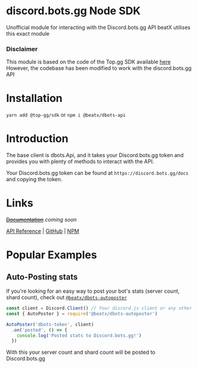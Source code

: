 # discord.bots.gg Node SDK

Unofficial module for interacting with the Discord.bots.gg API
beatX utilises this exact module

### Disclaimer

This module is based on the code of the Top.gg SDK available [here](https://github.com/top-gg/node-sdk)
However, the codebase has been modified to work with the discord.bots.gg API

# Installation

`yarn add @top-gg/sdk` or `npm i @beatx/dbots-api`

# Introduction

The base client is dbots.Api, and it takes your Discord.bots.gg token and provides you with plenty of methods to interact with the API.

Your Discord.bots.gg token can be found at `https://discord.bots.gg/docs` and copying the token.

# Links

[~~Documentation~~](#) *coming soon*

[API Reference](https://discord.bots.gg/docs/endpoints) | [GitHub](https://github.com/beatx-bot/discordbots-node-sdk) | [NPM](https://npmjs.com/package/@beatx/dbots-sdk)

# Popular Examples

## Auto-Posting stats

If you're looking for an easy way to post your bot's stats (server count, shard count), check out [`@beatx/dbots-autoposter`](https://github.com/beatx-bot/discordbots-autoposter)

```js
const client = Discord.Client() // Your discord.js client or any other
const { AutoPoster } = require('@beatx/dbots-autoposter')

AutoPoster('dbots-token', client)
  .on('posted', () => {
    console.log('Posted stats to Discord.bots.gg!')
  })
```
With this your server count and shard count will be posted to Discord.bots.gg
